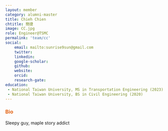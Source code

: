 ```yaml
---
layout: member
category: alumni-master
title: Chieh Chien
chtitle: 簡捷
image: CC.jpg
role: Engineer@TSMC
permalink: 'team/cc'
social:
    email: mailto:sunrise9sun@gmail.com
    twitter: 
    linkedin: 
    google-scholar: 
    github: 
    website: 
    orcid: 
    research-gate: 
education:
 - National Taiwan University, MS in Transportation Engineering (2023)
 - National Taiwan University, BS in Civil Engineering (2020)
---
```


<h3 style="color: #e36414;">Bio</h3>
Sleepy guy, maple story addict

